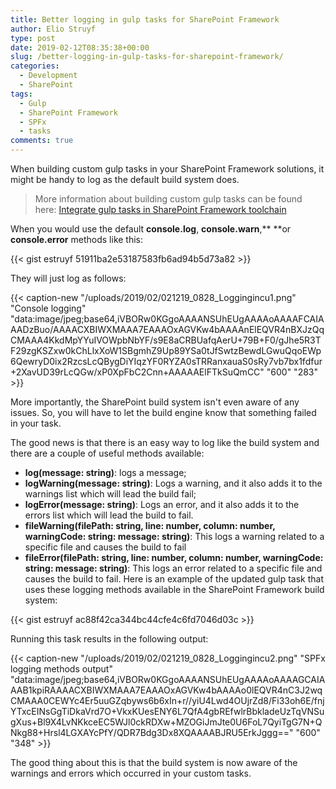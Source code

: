 ```yaml
---
title: Better logging in gulp tasks for SharePoint Framework
author: Elio Struyf
type: post
date: 2019-02-12T08:35:38+00:00
slug: /better-logging-in-gulp-tasks-for-sharepoint-framework/
categories:
  - Development
  - SharePoint
tags:
  - Gulp
  - SharePoint Framework
  - SPFx
  - tasks
comments: true
---
```


When building custom gulp tasks in your SharePoint Framework solutions, it might be handy to log as the default build system does.

> More information about building custom gulp tasks can be found here: [Integrate gulp tasks in SharePoint Framework toolchain](https://docs.microsoft.com/en-us/sharepoint/dev/spfx/toolchain/integrate-gulp-tasks-in-build-pipeline "Integrate gulp tasks in SharePoint Framework toolchain")

When you would use the default **console.log**, **console.warn**,**
**or **console.error** methods like this:

{{< gist estruyf 51911ba2e53187583fb6ad94b5d73a82 >}}

They will just log as follows:

{{< caption-new "/uploads/2019/02/021219_0828_Loggingincu1.png" "Console logging"  "data:image/jpeg;base64,iVBORw0KGgoAAAANSUhEUgAAAAoAAAAFCAIAAADzBuo/AAAACXBIWXMAAA7EAAAOxAGVKw4bAAAAnElEQVR4nBXJzQqCMAAA4KkdMpYYuIVOWpbNbYF/s9E8aCRBUafqAerU+79B+F0/gJhe5R3TF29zgKSZxw0kChLlxXoW1SBgmhZ9Up89YSa0tJfSwtzBewdLGwuQqoEWp6QewryD0ix2RzcsLcQBygDiYIqzYF0RYZA0sTRRanxauaS0sRy7vb7bx1fdfur+2XavUD39rLcQGw/xP0XpFbC2Cnn+AAAAAElFTkSuQmCC" "600" "283" >}}

More importantly, the SharePoint build system isn't even aware of any issues. So, you will have to let the build engine know that something failed in your task.

The good news is that there is an easy way to log like the build system and there are a couple of useful methods available:

*   **log(message: string)**: logs a message;
*   **logWarning(message: string)**: Logs a warning, and it also adds it to the warnings list which will lead the build fail;
*   **logError(message: string)**: Logs an error, and it also adds it to the errors list which will lead the build to fail.
*   **fileWarning(filePath: string, line: number, column: number, warningCode: string: message: string)**: This logs a warning related to a specific file and causes the build to fail
*   **fileError(filePath: string, line: number, column: number, warningCode: string: message: string)**: This logs an error related to a specific file and causes the build to fail.
Here is an example of the updated gulp task that uses these logging methods available in the SharePoint Framework build system:

{{< gist estruyf ac88f42ca344bc44cfe4c6fd7046d03c >}}

Running this task results in the following output:

{{< caption-new "/uploads/2019/02/021219_0828_Loggingincu2.png" "SPFx logging methods output"  "data:image/jpeg;base64,iVBORw0KGgoAAAANSUhEUgAAAAoAAAAGCAIAAAB1kpiRAAAACXBIWXMAAA7EAAAOxAGVKw4bAAAAo0lEQVR4nC3J2wqCMAAA0CEWYc4Er5uuGZqbyws6b6xIn+r//yiU4Lwd4OUjrZd8/Fi33oh6E/fnjYTxcEINsGgTiDkaVrd7O+VkxKUesENY6L7QfA4gbREfwlrBbkladeUzTqVNSugXus+Bl9X4LvNKkceEC5WJl0ckRDXw+MZOGiJmJte0U6FoL7QyiTgG7N+QNkg88+Hrsl4LGXAYcPfY/QDR7Bdg3Dx8XQAAAABJRU5ErkJggg==" "600" "348" >}}

The good thing about this is that the build system is now aware of the warnings and errors which occurred in your custom tasks.